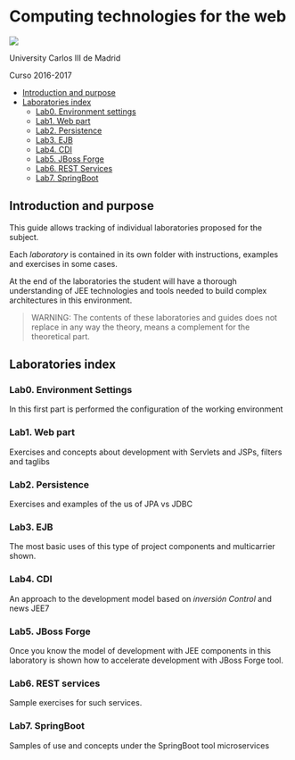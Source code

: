 # Computing technologies for the web 


![](images/logo-uc3m.jpg)

University Carlos III de Madrid

Curso 2016-2017

<!-- MarkdownTOC depth=3 -->

- [Introduction and purpose](#introduction-and-purpose)
- [Laboratories index](#laboratories-index)
    - [Lab0. Environment settings](#lab0-environment-settings)
    - [Lab1. Web part](#lab1-web-part)
    - [Lab2. Persistence](#lab2-persistence)
    - [Lab3. EJB](#lab3-ejb)
    - [Lab4. CDI](#lab4-cdi)
    - [Lab5. JBoss Forge](#lab5-jboss-forge)
    - [Lab6. REST Services](#lab6-rest-services)
    - [Lab7. SpringBoot](#lab7-springboot)

<!-- /MarkdownTOC -->

## Introduction and purpose

This guide allows tracking of individual laboratories proposed for the subject.

Each _laboratory_ is contained in its own folder with instructions, examples and exercises in some cases.

At the end of the laboratories the student will have a thorough understanding of JEE technologies and tools needed to build complex architectures in this environment.

> WARNING: The contents of these laboratories and guides does not replace in any way the theory, means a complement for the theoretical part.

## Laboratories index


### Lab0. Environment Settings

In this first part is performed the configuration of the working environment

### Lab1. Web part

Exercises and concepts about development with Servlets and JSPs, filters and taglibs

### Lab2. Persistence

Exercises and examples of the us of JPA vs
JDBC 
### Lab3. EJB

The most basic uses of this type of project components and multicarrier shown.

### Lab4. CDI

An approach to the development model based on _inversión Control_ and news JEE7

### Lab5. JBoss Forge

Once you know the model of development with JEE components in this laboratory is shown how to accelerate development with JBoss Forge tool.

### Lab6. REST services

Sample exercises for such services.

### Lab7. SpringBoot

Samples of use and concepts under the SpringBoot tool microservices






